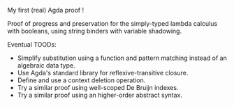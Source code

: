 My first (real) Agda proof !

Proof of progress and preservation for the simply-typed lambda calculus with booleans, using string binders with variable shadowing.

Eventual TOODs:
- Simplify substitution using a function and pattern matching instead of an algebraic data type.
- Use Agda's standard library for reflexive-transitive closure.
- Define and use a context deletion operation.
- Try a similar proof using well-scoped De Bruijn indexes.
- Try a similar proof using an higher-order abstract syntax.
